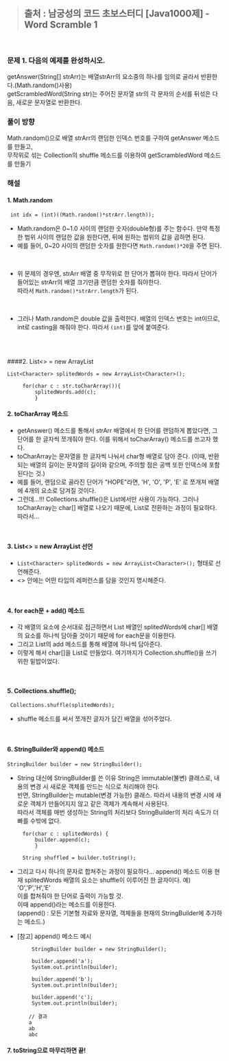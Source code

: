 
> ## 출처 : 남궁성의 코드 초보스터디 [Java1000제] - Word Scramble 1 
<br>

### 문제 1. 다음의 예제를 완성하시오.
getAnswer(String[] strArr)는 배열strArr의 요소중의 하나를 임의로 골라서 반환한다.(Math.random()사용)  
getScrambledWord(String str)는 주어진 문자열 str의 각 문자의 순서를 뒤섞은 다음, 새로운 문자열로 반환한다.
<br>

### 풀이 방향
Math.random()으로 배열 strArr의 랜덤한 인덱스 번호를 구하여 getAnswer 메소드를 만들고,  
무작위로 섞는 Collection의 shuffle 메소드를 이용하여 getScrambledWord 메소드를 만들기
<br>

### 해설

#### 1. Math.random

```
 int idx = (int)((Math.random()*strArr.length));

```
- Math.random은 0~1.0 사이의 랜덤한 숫자(double형)를 주는 함수다. 만약 특정한 범위 사이의 랜덤한 값을 원한다면, 뒤에 원하는 범위의 값을 곱하면 된다.  
- 예를 들어, 0~20 사이의 랜덤한 숫자를 원한다면 `Math.random()*20`을 주면 된다.  
<br>

- 위 문제의 경우엔, strArr 배열 중 무작위로 한 단어가 뽑혀야 한다. 따라서 단어가 들어있는 strArr의 배열 크기만큼 랜덤한 숫자를 줘야한다.  
따라서 `Math.random()*strArr.length`가 된다.  
<br>

- 그러나 Math.random은 double 값을 출력한다. 배열의 인덱스 번호는 int이므로, int로 casting을 해줘야 한다. 따라서 `(int)`를 앞에 붙여준다.  
<br>
<br>

####2. List<> = new ArrayList

```
List<Character> splitedWords = new ArrayList<Character>();

   	 for(char c : str.toCharArray()){
   		 splitedWords.add(c);
   		 }

```

#### 2. toCharArray 메소드
- getAnswer() 메소드를 통해서 strArr 배열에서 한 단어를 랜덤하게 뽑았다면, 그 단어를 한 글자씩 쪼개줘야 한다. 이를 위해서 toCharArray() 메소드를 쓰고자 했다.
- toCharArray는 문자열을 한 글자씩 나눠서 char형 배열로 담아 준다. (이때, 반환되는 배열의 길이는 문자열의 길이와 같으며, 주의할 점은 공백 또한 인덱스에 포함된다는 것.)
- 예를 들어, 랜덤으로 골라진 단어가 "HOPE"라면, 'H', 'O', 'P', 'E' 로 쪼개져 배열에 4개의 요소로 담겨질 것이다.
- 그런데...!!! Collections.shuffle()은 List에서만 사용이 가능하다.
그러나 toCharArray는 char[] 배열로 나오기 때문에, List로 전환하는 과정이 필요하다. 따라서...
<br>

#### 3. List<> = new ArrayList 선언
- `List<Character> splitedWords = new ArrayList<Character>();` 형태로 선언해준다.
- <> 안에는 어떤 타입의 레퍼런스를 담을 것인지 명시해준다.
<br>

#### 4. for each문 + add() 메소드 
- 각 배열의 요소에 순서대로 접근하면서 List 배열인 splitedWords에 char[] 배열의 요소를 하나씩 담아줄 것이기 때문에 for each문을 이용한다. 
- 그리고 List의 add 메소드를 통해 배열에 하나씩 담아준다.
- 이렇게 해서 char[]을 List로 만들었다. 여기까지가 Collection.shuffle()을 쓰기 위한 밑밥이었다.
<br>

#### 5. Collections.shuffle();

```
 Collections.shuffle(splitedWords);

```
- shuffle 메소드를 써서 쪼개진 글자가 담긴 배열을 섞어주었다.
<br>

#### 6. StringBuilder와 append() 메소드

```
StringBuilder builder = new StringBuilder();

```
- String 대신에 StringBuilder를 쓴 이유
String은 immutable(불변) 클래스로, 내용의 변경 시 새로운 객체를 만드는 식으로 처리해야 한다.  
반면, StringBuilder는 mutable(변경 가능한) 클래스. 따라서 내용의 변경 시에 새로운 객체가 만들어지지 않고 같은 객체가 계속해서 사용된다.  
따라서 객체를 매번 생성하는 String의 처리보다 StringBuilder의 처리 속도가 더 빠를 수밖에 없다.

```
   	 for(char c : splitedWords) {
   		 builder.append(c);
   		 }

   	 String shuffled = builder.toString();

```

- 그리고 다시 하나의 문자로 합쳐주는 과정이 필요하다... append() 메소드 이용
현재 splitedWords 배열의 요소는 shuffle이 이루어진 한 글자이다. 예) 'O','P','H','E'  
이를 합쳐줘야 한 단어로 출력이 가능할 것.  
이때 append()라는 메소드를 이용한다.  
(append() : 모든 기본형 자료와 문자열, 객체들을 현재의 StringBuilder에 추가하는 메소드.)  

- [참고] append() 메소드 예시 
```
		StringBuilder builder = new StringBuilder();

		builder.append('a');
		System.out.println(builder);

		builder.append('b');
		System.out.println(builder);

		builder.append('c');
		System.out.println(builder);

       // 결과
       a
       ab
       abc

```

#### 7. toString으로 마무리하면 끝!  

